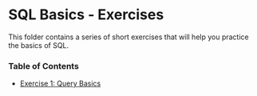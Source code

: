# SQL Basics - Exercises

This folder contains a series of short exercises that will help you practice the basics of SQL.

### Table of Contents

- [Exercise 1: Query Basics](Exercises/Exercise1.md)
